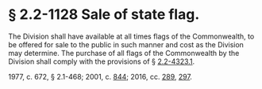 # § 2.2-1128 Sale of state flag.

<p>The Division shall have available at all times flags of the Commonwealth, to be offered for sale to the public in such manner and cost as the Division may determine. The purchase of all flags of the Commonwealth by the Division shall comply with the provisions of § <a href='http://law.lis.virginia.gov/vacode/2.2-4323.1/'>2.2-4323.1</a>.</p><p>1977, c. 672, § 2.1-468; 2001, c. <a href='http://lis.virginia.gov/cgi-bin/legp604.exe?011+ful+CHAP0844'>844</a>; 2016, cc. <a href='http://lis.virginia.gov/cgi-bin/legp604.exe?161+ful+CHAP0289'>289</a>, <a href='http://lis.virginia.gov/cgi-bin/legp604.exe?161+ful+CHAP0297'>297</a>.</p>